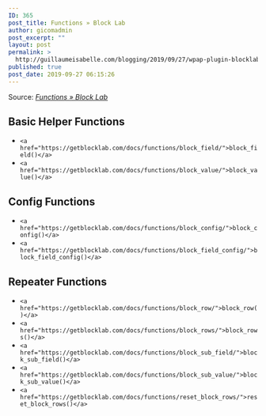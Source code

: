 ```yaml
---
ID: 365
post_title: Functions » Block Lab
author: gicomadmin
post_excerpt: ""
layout: post
permalink: >
  http://guillaumeisabelle.com/blogging/2019/09/27/wpap-plugin-blocklab-functions-block-lab/
published: true
post_date: 2019-09-27 06:15:26
---
```

Source: *[Functions » Block Lab][1]*

<!-- wp:heading -->

## Basic Helper Functions

<!-- /wp:heading -->

<!-- wp:list -->

*   `<a href="https://getblocklab.com/docs/functions/block_field/">block_field()</a>`
*   `<a href="https://getblocklab.com/docs/functions/block_value/">block_value()</a>`

<!-- /wp:list -->

<!-- wp:heading -->

## Config Functions

<!-- /wp:heading -->

<!-- wp:list -->

*   `<a href="https://getblocklab.com/docs/functions/block_config/">block_config()</a>`
*   `<a href="https://getblocklab.com/docs/functions/block_field_config/">block_field_config()</a>`

<!-- /wp:list -->

<!-- wp:heading -->

## Repeater Functions

<!-- /wp:heading -->

<!-- wp:list -->

*   `<a href="https://getblocklab.com/docs/functions/block_row/">block_row()</a>`
*   `<a href="https://getblocklab.com/docs/functions/block_rows/">block_rows()</a>`
*   `<a href="https://getblocklab.com/docs/functions/block_sub_field/">block_sub_field()</a>`
*   `<a href="https://getblocklab.com/docs/functions/block_sub_value/">block_sub_value()</a>`
*   `<a href="https://getblocklab.com/docs/functions/reset_block_rows/">reset_block_rows()</a>`

<!-- /wp:list -->

 [1]: https://getblocklab.com/docs/functions/